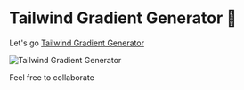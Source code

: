 # Tailwind Gradient Generator 🎉
Let's go [Tailwind Gradient Generator](https://tailwind-gradient-generator.netlify.app/)

![Tailwind Gradient Generator](https://media.giphy.com/media/h5tywoc8E8mtWm3JQn/giphy.gif)

Feel free to collaborate
